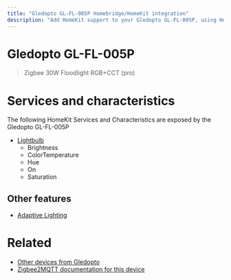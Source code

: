 ```yaml
---
title: "Gledopto GL-FL-005P Homebridge/HomeKit integration"
description: "Add HomeKit support to your Gledopto GL-FL-005P, using Homebridge, Zigbee2MQTT and homebridge-z2m."
---
```

<!---
This file has been GENERATED using src/docgen/docgen.ts
DO NOT EDIT THIS FILE MANUALLY!
-->
# Gledopto GL-FL-005P
> Zigbee 30W Floodlight RGB+CCT (pro)


# Services and characteristics
The following HomeKit Services and Characteristics are exposed by
the Gledopto GL-FL-005P

* [Lightbulb](../../light.md)
  * Brightness
  * ColorTemperature
  * Hue
  * On
  * Saturation


## Other features
* [Adaptive Lighting](../../light.md)


# Related
* [Other devices from Gledopto](../index.md#gledopto)
* [Zigbee2MQTT documentation for this device](https://www.zigbee2mqtt.io/devices/GL-FL-005P.html)